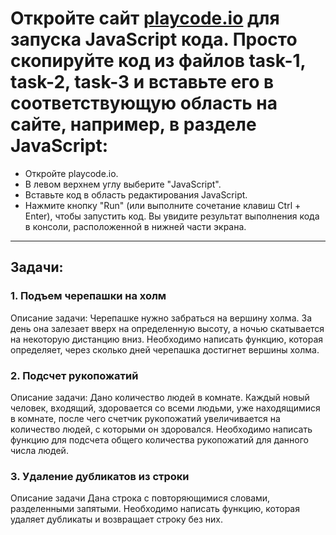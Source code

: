 # Откройте сайт [playcode.io](https://playcode.io/javascript) для запуска JavaScript кода. Просто скопируйте код из файлов task-1, task-2, task-3 и вставьте его в соответствующую область на сайте, например, в разделе JavaScript:

* Откройте playcode.io.
* В левом верхнем углу выберите "JavaScript".
* Вставьте код в область редактирования JavaScript.
* Нажмите кнопку "Run" (или выполните сочетание клавиш Ctrl + Enter), чтобы запустить код.
Вы увидите результат выполнения кода в консоли, расположенной в нижней части экрана.
___

## Задачи:

### 1. Подъем черепашки на холм
Описание задачи: 
Черепашке нужно забраться на вершину холма. За день она залезает вверх на определенную высоту, а ночью скатывается на некоторую дистанцию вниз. Необходимо написать функцию, которая определяет, через сколько дней черепашка достигнет вершины холма.

### 2. Подсчет рукопожатий
Описание задачи: 
Дано количество людей в комнате. Каждый новый человек, входящий, здоровается со всеми людьми, уже находящимися в комнате, после чего счетчик рукопожатий увеличивается на количество людей, с которыми он здоровался. Необходимо написать функцию для подсчета общего количества рукопожатий для данного числа людей.

### 3. Удаление дубликатов из строки
Описание задачи
Дана строка с повторяющимися словами, разделенными запятыми. Необходимо написать функцию, которая удаляет дубликаты и возвращает строку без них.